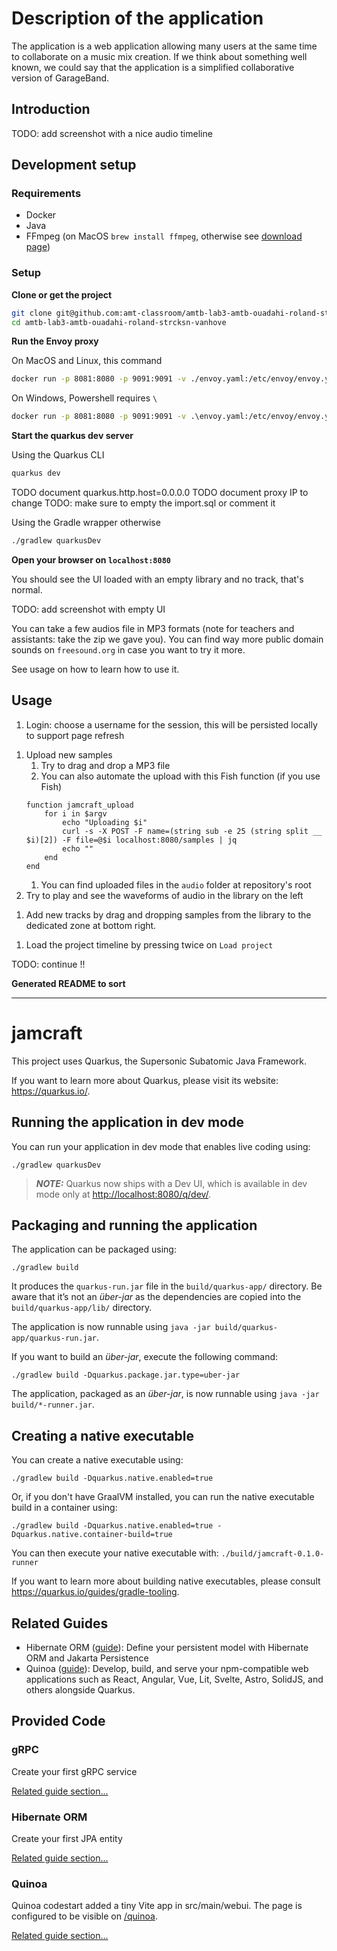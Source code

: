 # Description of the application

The application is a web application allowing many users at the same time to collaborate on a music mix creation. If we think about something well known, we could say that the application is a simplified collaborative version of GarageBand. 

## Introduction

TODO: add screenshot with a nice audio timeline

## Development setup
### Requirements
- Docker
- Java
- FFmpeg (on MacOS `brew install ffmpeg`, otherwise see [download page](https://www.ffmpeg.org/download.html))

### Setup
**Clone or get the project**
```sh
git clone git@github.com:amt-classroom/amtb-lab3-amtb-ouadahi-roland-strcksn-vanhove.git
cd amtb-lab3-amtb-ouadahi-roland-strcksn-vanhove
```

**Run the Envoy proxy**

On MacOS and Linux, this command
```sh
docker run -p 8081:8080 -p 9091:9091 -v ./envoy.yaml:/etc/envoy/envoy.yaml envoyproxy/envoy:v1.17.0
```
On Windows, Powershell requires `\`
```sh
docker run -p 8081:8080 -p 9091:9091 -v .\envoy.yaml:/etc/envoy/envoy.yaml envoyproxy/envoy:v1.17.0
```

**Start the quarkus dev server**

Using the Quarkus CLI
```sh
quarkus dev
```

TODO document quarkus.http.host=0.0.0.0
TODO document proxy IP to change
TODO: make sure to empty the import.sql or comment it

Using the Gradle wrapper otherwise
```sh
./gradlew quarkusDev
```

**Open your browser on `localhost:8080`**

You should see the UI loaded with an empty library and no track, that's normal.

TODO: add screenshot with empty UI

You can take a few audios file in MP3 formats (note for teachers and assistants: take the zip we gave you). You can find way more public domain sounds on `freesound.org` in case you want to try it more.

See usage on how to learn how to use it.

<!--Test the entire setup-->

## Usage
1. Login: choose a username for the session, this will be persisted locally to support page refresh
<!-- 1. Leave : TODO does it work ?? -->
1. Upload new samples
    1. Try to drag and drop a MP3 file
    1. You can also automate the upload with this Fish function (if you use Fish)
    ```fish
    function jamcraft_upload
        for i in $argv
            echo "Uploading $i"
            curl -s -X POST -F name=(string sub -e 25 (string split __ $i)[2]) -F file=@$i localhost:8080/samples | jq
            echo ""
        end
    end
    ```
    1. You can find uploaded files in the `audio` folder at repository's root
1. Try to play and see the waveforms of audio in the library on the left
<!--TODO: screenshot :)-->
1. Add new tracks by drag and dropping samples from the library to the dedicated zone at bottom right.
<!--TODO: screenshot :)-->
1. Load the project timeline by pressing twice on `Load project`
<!--TODO: screenshot :)-->
TODO: continue !!



**Generated README to sort**

----

# jamcraft

This project uses Quarkus, the Supersonic Subatomic Java Framework.

If you want to learn more about Quarkus, please visit its website: <https://quarkus.io/>.

## Running the application in dev mode

You can run your application in dev mode that enables live coding using:

```shell script
./gradlew quarkusDev
```

> **_NOTE:_**  Quarkus now ships with a Dev UI, which is available in dev mode only at <http://localhost:8080/q/dev/>.

## Packaging and running the application

The application can be packaged using:

```shell script
./gradlew build
```

It produces the `quarkus-run.jar` file in the `build/quarkus-app/` directory.
Be aware that it’s not an _über-jar_ as the dependencies are copied into the `build/quarkus-app/lib/` directory.

The application is now runnable using `java -jar build/quarkus-app/quarkus-run.jar`.

If you want to build an _über-jar_, execute the following command:

```shell script
./gradlew build -Dquarkus.package.jar.type=uber-jar
```

The application, packaged as an _über-jar_, is now runnable using `java -jar build/*-runner.jar`.

## Creating a native executable

You can create a native executable using:

```shell script
./gradlew build -Dquarkus.native.enabled=true
```

Or, if you don't have GraalVM installed, you can run the native executable build in a container using:

```shell script
./gradlew build -Dquarkus.native.enabled=true -Dquarkus.native.container-build=true
```

You can then execute your native executable with: `./build/jamcraft-0.1.0-runner`

If you want to learn more about building native executables, please consult <https://quarkus.io/guides/gradle-tooling>.

## Related Guides

- Hibernate ORM ([guide](https://quarkus.io/guides/hibernate-orm)): Define your persistent model with Hibernate ORM and Jakarta Persistence
- Quinoa ([guide](https://quarkiverse.github.io/quarkiverse-docs/quarkus-quinoa/dev/index.html)): Develop, build, and serve your npm-compatible web applications such as React, Angular, Vue, Lit, Svelte, Astro, SolidJS, and others alongside Quarkus.

## Provided Code

### gRPC

Create your first gRPC service

[Related guide section...](https://quarkus.io/guides/grpc-getting-started)

### Hibernate ORM

Create your first JPA entity

[Related guide section...](https://quarkus.io/guides/hibernate-orm)



### Quinoa

Quinoa codestart added a tiny Vite app in src/main/webui. The page is configured to be visible on <a href="/quinoa">/quinoa</a>.

[Related guide section...](https://quarkiverse.github.io/quarkiverse-docs/quarkus-quinoa/dev/index.html)

